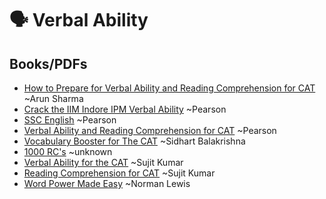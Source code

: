 # 🗣️ Verbal Ability

## Books/PDFs
- [How to Prepare for Verbal Ability and Reading Comprehension for CAT](https://drive.google.com/file/d/1qBtdjFsit-0fo861I6qU2hdzJ4lFpgQH/view?usp=drive_link) ~Arun Sharma
- [Crack the IIM Indore IPM Verbal Ability](https://drive.google.com/file/d/1iKixCuvmMK5xMJbnmAgtlGWgniUug2CN/view?usp=drive_link) ~Pearson
- [SSC English](https://drive.google.com/file/d/1GIpBxAuv4jzamH5OA5oyM_4RQAHO3tJc/view?usp=drive_link) ~Pearson
- [Verbal Ability and Reading Comprehension for CAT](https://drive.google.com/file/d/1iKixCuvmMK5xMJbnmAgtlGWgniUug2CN/view?usp=drive_link) ~Pearson
- [Vocabulary Booster for The CAT](https://drive.google.com/file/d/1lhc5BthS-VVyFmJZl8CIXMqpkTl2DFhK/view?usp=drive_link) ~Sidhart Balakrishna
- [1000 RC's](https://drive.google.com/file/d/1ha0JtsELgl32CezF46jQtW633E9qF3eW/view?usp=drive_link) ~unknown
- [Verbal Ability for the CAT](https://drive.google.com/file/d/1UK7erDQ5SvzIu-rKWZ1V7-zvM_9x587h/view?usp=drive_link) ~Sujit Kumar
- [Reading Comprehension for CAT](https://drive.google.com/file/d/1Op6dbE6HUPB3QZW9vo_HrtH7NvFIGsHz/view?usp=drive_link) ~Sujit Kumar
- [Word Power Made Easy](https://drive.google.com/file/d/1qocsr1sBqWdXxT6gnBboitX82S2EOhj6/view?usp=drive_link) ~Norman Lewis